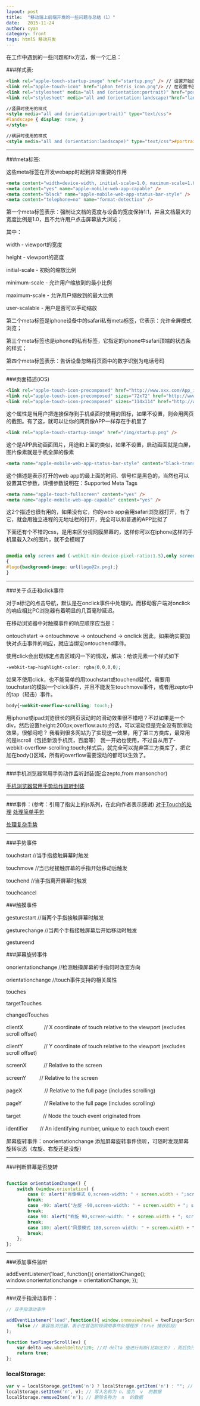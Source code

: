 ```yaml
---
layout: post
title:  "移动端上前端开发的一些问题与总结（1）"
date:   2015-11-24
author: cyan
category: front
tags: html5 移动开发
---
```


在工作中遇到的一些问题和fix方法，做一个汇总：

###样式表:

```html
<link rel="apple-touch-startup-image" href="startup.png" /> // 设置开始页面图片
<link rel="apple-touch-icon" href="iphon_tetris_icon.png"/> // 在设置书签的时候可以显示好看的图标
<link rel="stylesheet" media="all and (orientation:portrait)" href="portrait.css">    // 肖像模式样式
<link rel="stylesheet" media="all and (orientation:landscape)"href="landscape.css">   // 风景模式样式

//竖屏时使用的样式
<style media="all and (orientation:portrait)" type="text/css">
#landscape { display: none; }
</style>

//横屏时使用的样式
<style media="all and (orientation:landscape)" type="text/css">#portrait { display: none; }</style>
```
___

###meta标签:

这些meta标签在开发webapp时起到非常重要的作用

```html
<meta content="width=device-width, initial-scale=1.0, maximum-scale=1.0, user-scalable=0" name="viewport" />
<meta content="yes" name="apple-mobile-web-app-capable" />
<meta content="black" name="apple-mobile-web-app-status-bar-style" />
<meta content="telephone=no" name="format-detection" />
```
第一个meta标签表示：强制让文档的宽度与设备的宽度保持1:1，并且文档最大的宽度比例是1.0，且不允许用户点击屏幕放大浏览；

其中：

width - viewport的宽度

height - viewport的高度

initial-scale - 初始的缩放比例

minimum-scale - 允许用户缩放到的最小比例

maximum-scale - 允许用户缩放到的最大比例

user-scalable - 用户是否可以手动缩放 

第二个meta标签是iphone设备中的safari私有meta标签，它表示：允许全屏模式浏览；

第三个meta标签也是iphone的私有标签，它指定的iphone中safari顶端的状态条的样式；

第四个meta标签表示：告诉设备忽略将页面中的数字识别为电话号码

___

###页面描述(iOS)

```html
<link rel="apple-touch-icon-precomposed" href="http://www.xxx.com/App_icon_114.png" />
<link rel="apple-touch-icon-precomposed" sizes="72x72" href="http://www.xxx.com/App_icon_72.png" />
<link rel="apple-touch-icon-precomposed" sizes="114x114" href="http://www.xxx.com/App_icon_114.png" />
```
这个属性是当用户把连接保存到手机桌面时使用的图标，如果不设置，则会用网页的截图。有了这，就可以让你的网页像APP一样存在手机里了

```html
<link rel="apple-touch-startup-image" href="/img/startup.png" />
```
这个是APP启动画面图片，用途和上面的类似，如果不设置，启动画面就是白屏，图片像素就是手机全屏的像素

```html
<meta name="apple-mobile-web-app-status-bar-style" content="black-translucent" />
```
这个描述是表示打开的web app的最上面的时间、信号栏是黑色的，当然也可以设置其它参数，详细参数说明在：Supported Meta Tags

```html
<meta name="apple-touch-fullscreen" content="yes" />
<meta name="apple-mobile-web-app-capable" content="yes" />
```

这2个描述也很有用的，如果没有它，你的web app会用safari浏览器打开，有了它，就会用独立进程的无地址栏的打开，完全可以和普通的APP比拟了

下面还有个不错的css，是用来区分视网膜屏幕的，这样你可以在iphone这样的手机里载入2x的图片，就不会模糊了

```css

@media only screen and (-webkit-min-device-pixel-ratio:1.5),only screen and (min--moz-device-pixel-ratio:1.5),only screen and (min-device-pixel-ratio:1.5),only screen and (min-resolution:200dpi)
{
#logo{background-image: url(logo@2x.png);}
}
```
___

###关于点击和click事件

对于a标记的点击导航，默认是在onclick事件中处理的。而移动客户端对onclick的响应相比PC浏览器有着明显的几百毫秒延迟。

在移动浏览器中对触摸事件的响应顺序应当是：

ontouchstart -> ontouchmove -> ontouchend -> onclick
因此，如果确实要加快对点击事件的响应，就应当绑定ontouchend事件。

使用click会出现绑定点击区域闪一下的情况，解决：给该元素一个样式如下

```css
-webkit-tap-highlight-color: rgba(0,0,0,0);
```

如果不使用click，也不能简单的用touchstart或touchend替代，需要用touchstart的模拟一个click事件，并且不能发生touchmove事件，或者用zepto中的tap（轻击）事件。

```css
body{-webkit-overflow-scrolling: touch;}
```

用iphone或ipad浏览很长的网页滚动时的滑动效果很不错吧？不过如果是一个div，然后设置height:200px;overflow:auto;的话，可以滚动但是完全没有那滑动效果，很郁闷吧？ 我看到很多网站为了实现这一效果，用了第三方类库，最常用的是iscroll（包括新浪手机页，百度等） 我一开始也使用，不过自从用了-webkit-overflow-scrolling:touch;样式后，就完全可以抛弃第三方类库了，把它加在body{}区域，所有的overflow需要滚动的都可以生效了。

___

###手机浏览器常用手势动作监听封装(配合zepto,from mansonchor) 

<a href="http://wo.poco.cn/manson/post/id/268780" alt="手机浏览器常用手势动作监听封装">手机浏览器常用手势动作监听封装</a>


___

###事件：(参考：引用了指尖上的js系列，在此向作者表示感谢)
<a href="http://www.cnblogs.com/pifoo/archive/2011/05/23/webkit-touch-event-1.html">对于Touch的处理</a>
<a href="http://www.cnblogs.com/pifoo/archive/2011/05/22/webkit-touch-event-2.html">处理简单手势</a>

<a href="http://www.cnblogs.com/pifoo/archive/2011/05/22/webkit-touch-event-3.html">处理复杂手势</a>
___

###手势事件

touchstart //当手指接触屏幕时触发

touchmove //当已经接触屏幕的手指开始移动后触发

touchend //当手指离开屏幕时触发

touchcancel

###触摸事件

gesturestart //当两个手指接触屏幕时触发

gesturechange //当两个手指接触屏幕后开始移动时触发

gestureend

###屏幕旋转事件

onorientationchange //检测触摸屏幕的手指何时改变方向

orientationchange //touch事件支持的相关属性

touches

targetTouches

changedTouches

clientX　　　　// X coordinate of touch relative to the viewport (excludes scroll offset)

clientY　　　　// Y coordinate of touch relative to the viewport (excludes scroll offset)

screenX　　　 // Relative to the screen

screenY 　　 // Relative to the screen

pageX　　 　　// Relative to the full page (includes scrolling)

pageY　　　　 // Relative to the full page (includes scrolling)

target　　　　 // Node the touch event originated from

identifier　　 // An identifying number, unique to each touch event

屏幕旋转事件：onorientationchange 添加屏幕旋转事件侦听，可随时发现屏幕旋转状态（左旋、右旋还是没旋）

___

###判断屏幕是否旋转

```javascript

function orientationChange() { 
	switch (window.orientation) {
		case 0: alert("肖像模式 0,screen-width: " + screen.width + ";screen-height:" + screen.height);
		break;
		case -90: alert("左旋 -90,screen-width: " + screen.width + "; screen-height:" + screen.height);
		break;
		case 90: alert("右旋 90,screen-width: " + screen.width + "; screen-height:" + screen.height); 
		break;
		case 180: alert("风景模式 180,screen-width: " + screen.width + "; screen-height:" + screen.height);
		break; 
	}; 
};

```
___

###添加事件监听

addEventListener('load', function(){
    orientationChange();
    window.onorientationchange = orientationChange;
});

___


###双手指滑动事件：
```js
// 双手指滑动事件

addEventListener('load',function(){ window.onmousewheel = twoFingerScroll;},
    false // 兼容各浏览器，表示在冒泡阶段调用事件处理程序 (true 捕获阶段)
);

function twoFingerScroll(ev) {
    var delta =ev.wheelDelta/120; //对 delta 值进行判断(比如正负) ，而后执行相应操作
    return true;
};

```

### localStorage:

```js
var v = localStorage.getItem('n') ? localStorage.getItem('n') : ""; // 如果名称是  n 的数据存在 ，则将其读出 ，赋予变量  v  。
localStorage.setItem('n', v); // 写入名称为 n、值为  v  的数据
localStorage.removeItem('n'); // 删除名称为  n  的数据
```